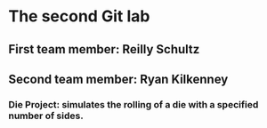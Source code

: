 # The second Git lab
## First team member: Reilly Schultz
## Second team member: Ryan Kilkenney
### Die Project: simulates the rolling of a die with a specified number of sides.
